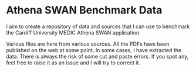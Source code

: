 # Athena SWAN Benchmark Data
I aim to create a repository of data and sources that I can use to benchmark the Cardiff University MEDIC Athena SWAN application.

Various files are here from various sources. 
All the PDFs have been published on the web at some point. 
In some cases, I have extracted the data. 
There is always the risk of some cut and paste errors. 
If you spot any, feel free to raise it as an issue and I will try to correct it. 

